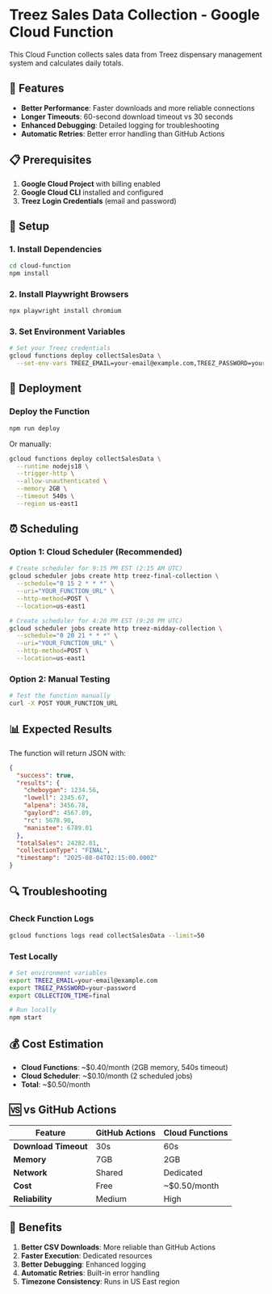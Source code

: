 # Treez Sales Data Collection - Google Cloud Function

This Cloud Function collects sales data from Treez dispensary management system and calculates daily totals.

## 🚀 Features

- **Better Performance**: Faster downloads and more reliable connections
- **Longer Timeouts**: 60-second download timeout vs 30 seconds
- **Enhanced Debugging**: Detailed logging for troubleshooting
- **Automatic Retries**: Better error handling than GitHub Actions

## 📋 Prerequisites

1. **Google Cloud Project** with billing enabled
2. **Google Cloud CLI** installed and configured
3. **Treez Login Credentials** (email and password)

## 🔧 Setup

### 1. Install Dependencies
```bash
cd cloud-function
npm install
```

### 2. Install Playwright Browsers
```bash
npx playwright install chromium
```

### 3. Set Environment Variables
```bash
# Set your Treez credentials
gcloud functions deploy collectSalesData \
  --set-env-vars TREEZ_EMAIL=your-email@example.com,TREEZ_PASSWORD=your-password,COLLECTION_TIME=final
```

## 🚀 Deployment

### Deploy the Function
```bash
npm run deploy
```

Or manually:
```bash
gcloud functions deploy collectSalesData \
  --runtime nodejs18 \
  --trigger-http \
  --allow-unauthenticated \
  --memory 2GB \
  --timeout 540s \
  --region us-east1
```

## ⏰ Scheduling

### Option 1: Cloud Scheduler (Recommended)
```bash
# Create scheduler for 9:15 PM EST (2:15 AM UTC)
gcloud scheduler jobs create http treez-final-collection \
  --schedule="0 15 2 * * *" \
  --uri="YOUR_FUNCTION_URL" \
  --http-method=POST \
  --location=us-east1

# Create scheduler for 4:20 PM EST (9:20 PM UTC)
gcloud scheduler jobs create http treez-midday-collection \
  --schedule="0 20 21 * * *" \
  --uri="YOUR_FUNCTION_URL" \
  --http-method=POST \
  --location=us-east1
```

### Option 2: Manual Testing
```bash
# Test the function manually
curl -X POST YOUR_FUNCTION_URL
```

## 📊 Expected Results

The function will return JSON with:
```json
{
  "success": true,
  "results": {
    "cheboygan": 1234.56,
    "lowell": 2345.67,
    "alpena": 3456.78,
    "gaylord": 4567.89,
    "rc": 5678.90,
    "manistee": 6789.01
  },
  "totalSales": 24282.81,
  "collectionType": "FINAL",
  "timestamp": "2025-08-04T02:15:00.000Z"
}
```

## 🔍 Troubleshooting

### Check Function Logs
```bash
gcloud functions logs read collectSalesData --limit=50
```

### Test Locally
```bash
# Set environment variables
export TREEZ_EMAIL=your-email@example.com
export TREEZ_PASSWORD=your-password
export COLLECTION_TIME=final

# Run locally
npm start
```

## 💰 Cost Estimation

- **Cloud Functions**: ~$0.40/month (2GB memory, 540s timeout)
- **Cloud Scheduler**: ~$0.10/month (2 scheduled jobs)
- **Total**: ~$0.50/month

## 🆚 vs GitHub Actions

| Feature | GitHub Actions | Cloud Functions |
|---------|---------------|-----------------|
| **Download Timeout** | 30s | 60s |
| **Memory** | 7GB | 2GB |
| **Network** | Shared | Dedicated |
| **Cost** | Free | ~$0.50/month |
| **Reliability** | Medium | High |

## 🎯 Benefits

1. **Better CSV Downloads**: More reliable than GitHub Actions
2. **Faster Execution**: Dedicated resources
3. **Better Debugging**: Enhanced logging
4. **Automatic Retries**: Built-in error handling
5. **Timezone Consistency**: Runs in US East region 